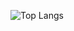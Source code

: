 

![Top Langs](https://github-readme-stats.vercel.app/api/top-langs/?username=abhinay-09&hide_progress=true)
